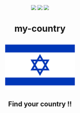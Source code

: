 <div align="center">

<img src="https://img.shields.io/badge/project in process-darkgreen">  <img src="https://img.shields.io/badge/project%20name-my--country-orange">   <img src="https://img.shields.io/badge/available to use-green">

my-country
=======

<img src="public/images/my-country-flag.svg" width="220px" alt="&#x1F1EE;&#x1F1F1;">

<h2>Find your country !!</h2>

</div>

